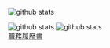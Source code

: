 <!--
**ozbannot/ozbannot** is a ✨ _special_ ✨ repository because its `README.md` (this file) appears on your GitHub profile.
Here are some ideas to get you started:
- 🔭 I’m currently working on ...
- 🌱 I’m currently learning ...
- 👯 I’m looking to collaborate on ...
- 🤔 I’m looking for help with ...
- 💬 Ask me about ...
- 📫 How to reach me: ...
- 😄 Pronouns: ...
- ⚡ Fun fact: ...
-->
![github stats](https://github-readme-stats.vercel.app/api?username=ozbannot)

![github stats](https://github-readme-stats.vercel.app/api/top-langs/?username=ozbannot&layout=compact)
![github stats](https://github-readme-stats.vercel.app/api/top-langs/?username=ozbannot)
<br>[職務履歴書](https://github.com/ozbannot/curriculumVitae)
